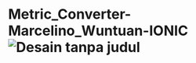 # Metric_Converter-Marcelino_Wuntuan-IONIC![Desain tanpa judul](https://github.com/marcelinoimanuel/Metric_Converter-Marcelino_Wuntuan-IONIC/assets/118501693/780bdf49-b738-4ac0-ba55-a3724424c299)
